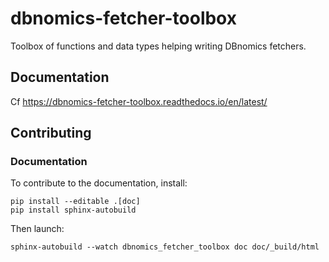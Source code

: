 # dbnomics-fetcher-toolbox

Toolbox of functions and data types helping writing DBnomics fetchers.

## Documentation

Cf https://dbnomics-fetcher-toolbox.readthedocs.io/en/latest/

## Contributing

### Documentation

To contribute to the documentation, install:

```
pip install --editable .[doc]
pip install sphinx-autobuild
```

Then launch:

```
sphinx-autobuild --watch dbnomics_fetcher_toolbox doc doc/_build/html
```
